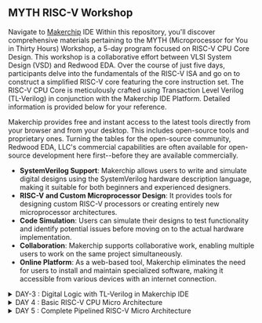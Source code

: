## MYTH RISC-V Workshop
Navigate to [Makerchip](https://www.makerchip.com/sandbox/)  IDE
Within this repository, you'll discover comprehensive materials pertaining to the MYTH (Microprocessor for You in Thirty Hours) Workshop, a 5-day program focused on RISC-V CPU Core Design. This workshop is a collaborative effort between VLSI System Design (VSD) and Redwood EDA. Over the course of just five days, participants delve into the fundamentals of the RISC-V ISA and go on to construct a simplified RISC-V core featuring the core instruction set. The RISC-V CPU Core is meticulously crafted using Transaction Level Verilog (TL-Verilog) in conjunction with the Makerchip IDE Platform. Detailed information is provided below for your reference.



Makerchip provides free and instant access to the latest tools directly from your browser and from your desktop. This includes open-source tools and proprietary ones. Turning the tables for the open-source community, Redwood EDA, LLC's commercial capabilities are often available for open-source development here first--before they are available commercially.

- **SystemVerilog Support**: Makerchip allows users to write and simulate digital designs using the SystemVerilog hardware description language, making it suitable for both     beginners and experienced designers.
- **RISC-V and Custom Microprocessor Design**: It provides tools for designing custom RISC-V processors or creating entirely new microprocessor architectures.
- **Code Simulation**: Users can simulate their designs to test functionality and identify potential issues before moving on to the actual hardware implementation.
- **Collaboration**: Makerchip supports collaborative work, enabling multiple users to work on the same project simultaneously.
- **Online Platform**: As a web-based tool, Makerchip eliminates the need for users to install and maintain specialized software, making it accessible from various   devices with an internet connection.

<details>
<summary>DAY-3 : Digital Logic with TL-Verilog in Makerchip IDE</summary>
<br>

#### Task-2 : Lab - Makerchip
To use Makerchip IDE, you need to visit makerchip website at [http://makerchip.com/](http://makerchip.com/) and launch Makerchip IDE
To access a specific example, please follow these steps:
1) **Navigate to the 'Learn' section**
2) **Click on 'Examples'**
3) **Load 'FGPA Multiplier' Example**

**B) XOR Gate**
```
$out = ! $in;
$out1 = ($in1 ^ $in2);
```
![B](https://github.com/dsingla54/dhruv_riscv/assets/139515749/c004943a-8f90-4950-919f-1efa3b23cc8d)




**C) Vectors**
```
$out[4:0] = $in1[3:0] + $in2[3:0];
```
![C](https://github.com/dsingla54/dhruv_riscv/assets/139515749/00d34687-209d-43cc-b384-5a342c2b9aa5)


**D) Mux without vector & with vectors**

```
$out = $sel ? $in1 : $in2;
```
![D](https://github.com/dsingla54/dhruv_riscv/assets/139515749/a07bc1bb-739e-4b60-b11d-3801c37dadc9)


**E) Simple Claculator**

```
$val1[31:0] = $rand1[3:0]; 
$val2[31:0] = $rand2[3:0];
$sum[31:0] = $val1 + $val2;
$diff[31:0] = $val1 - $val2;
$prod[31:0] = $val1 * $val2;
$qut[31:0] = $val1 / $val2;
$out[31:0] = $op[1] ? ($op[0] ? $qut: $prod): ($op [0] ? $diff: $sum);
```
![E](https://github.com/dsingla54/dhruv_riscv/assets/139515749/dc895ba9-ed68-49ff-9f94-f1fbdeae5cba)


#### Task-4 : Sequential logic 
```
$fib[31:0] = $reset ? 1 : (>>1$fib + >>2$fib); 
```
![F](https://github.com/dsingla54/dhruv_riscv/assets/139515749/d6bc873b-40cb-4060-b6ca-388146b76539)


**B) Up-Counter**

```
$num[2:0] = $reset ? 0 : (>>1$num + 1); 
```


![G](https://github.com/dsingla54/dhruv_riscv/assets/139515749/f9a74994-f7ed-4387-9938-02a75b23576a)


**C) Sequential Calculator**

```
$val1[31:0] = (>>1$out); 
$val2[31:0] = $rand2[3:0]; 
$sum[31:0] = $val1 + $val2;
$diff[31:0] = $val1 - $val2;
$prod[31:0] = $val1 * $val2;
$qut[31:0] = $val1 / $val2;
$out[31:0] = $op[1] ? ($op[0] ? $qut: $prod): ($op [0] ? $diff: $sum); 
```


![H](https://github.com/dsingla54/dhruv_riscv/assets/139515749/8d62ce88-b3b8-43f2-a617-15a44d9862d1)



#### Task-5 : Pipelined logic

```
`include "sqrt32.v"
|calc
      @1
         $aa_sq[31:0] = $aa[3:0] * $aa;
         $bb_sq[31:0] = $bb[3:0] * $bb;
      @2
         $cc_sq[31:0] = $aa_sq + $bb_sq;
      @3
         $cc[31:0] = sqrt($cc_sq);
```


![I](https://github.com/dsingla54/dhruv_riscv/assets/139515749/18cce82a-976c-4131-8092-5cf3210087d7)



**Pipeline Implementation**

```
|comp
      @1
         $err1 = $bad_input || $illegal_op;
      @2
         $err2 = $err1 || $over_flow;
      @3
         $err3 = $div_by_zero || $err2;
```


![J](https://github.com/dsingla54/dhruv_riscv/assets/139515749/e018173f-f70a-4e29-9c31-2cbaf9122797)



#### Task-6 : Validity
+ Easier debug
+ Cleaner design
+ Better error checking
+ Automated clock gating

**2 cycle calculator with validity**

```
|calc
      @0
         $reset = *reset;
         
      @1
         $val1 [31:0] = >>2$out [31:0];
         $val2 [31:0] = $rand2[3:0];
         
         $valid = $reset ? 1'b0 : >>1$valid + 1'b1;
         $valid_or_reset = $valid || $reset;
         
      ?$valid_or_reset
      @1
         $sum [31:0] = $val1 + $val2;
         $diff[31:0] = $val1 - $val2;
         $prod[31:0] = $val1 * $val2;
         $qut [31:0] = $val1 / $val2;
         
      @2
         $out [31:0] = $reset ? 32'b0 :
                      ($op[1:0] == 2'b00) ? $sum :
                      ($op[1:0] == 2'b01) ? $diff :
                      ($op[1:0] == 2'b10) ? $prod :
                                              $qut ;
```

![K](https://github.com/dsingla54/dhruv_riscv/assets/139515749/cc5c90db-1f07-43a8-98ef-a8c609ce4db7)



**Distance Calculator**
```
|calc
      @1
         $reset = *reset;
         
      ?$valid
         @1
            $aa_sq[31:0] = $aa[3:0] * $aa;
            $bb_sq[31:0] = $bb[3:0] * $bb;;
         @2
            $cc_sq[31:0] = $aa_sq + $bb_sq;;
         @3
            $cc[31:0] = sqrt($cc_sq);
      @4
         $total_distance[63:0] =
            $reset ? 0 :
            $valid ? >>1$total_distance + $cc :
                     >>1$total_distance;
```
![L](https://github.com/dsingla54/dhruv_riscv/assets/139515749/9d13e505-37bf-466e-ae3b-c71af2f4bbe4)


**Calulator Memory**
```
|calc
      @0
         $reset = *reset;
         
      @1
         $val1 [31:0] = >>2$out [31:0];
         $val2 [31:0] = $rand2[3:0];
         
         $valid = $reset ? 1'b0 : >>1$valid + 1'b1;
         $valid_or_reset = $valid || $reset;
         
      ?$valid_or_reset
      @1
         $sum [31:0] = $val1 + $val2;
         $diff[31:0] = $val1 - $val2;
         $prod[31:0] = $val1 * $val2;
         $qut [31:0] = $val1 / $val2;
         
      @2
         $mem[31:0] = $reset ? 32'b0 :
                      ($op[2:0] == 3'b101) ? $val1 : >>2$mem ;
         
         $out [31:0] = $reset ? 32'b0 :
                      ($op[2:0] == 3'b000) ? $sum :
                      ($op[2:0] == 3'b001) ? $diff :
                      ($op[2:0] == 3'b010) ? $prod :
                      ($op[2:0] == 3'b011) ? $qut  :
                      ($op[2:0] == 3'b100) ? >>2$mem : >>2$out ;
```


![M](https://github.com/dsingla54/dhruv_riscv/assets/139515749/caf22bf8-c235-41d4-8751-13d4387b75e5)

</details>

<details>

<summary>DAY 4 : Basic RISC-V CPU Micro Architecture</summary>
<br>

## Overview
This RISC-V Architecture Block Diagram illustrates the fundamental components and their interactions within a computer system based on the RISC-V instruction set architecture. RISC-V is a modular and customizable architecture, providing a versatile framework for designing processors tailored to specific application requirements.

## Components
1. **CPU (Central Processing Unit)**
   - *Description*: The CPU serves as the core of the RISC-V processor, responsible for executing instructions. It includes multiple stages:
     - Instruction Fetch (IF): Fetches instructions from memory.
     - Instruction Decode (ID): Decodes the fetched instructions.
     - Execution (EX): Performs arithmetic and logic operations.
     - Memory (MEM): Manages data memory access.
     - Write Back (WB): Writes results back to registers.

2. **Instruction Memory**
   - *Description*: This memory component stores the program's instructions that the CPU fetches and executes. It's essential for the program's proper execution.

3. **Data Memory**
   - *Description*: Data Memory stores data used by the CPU during program execution. It is crucial for data manipulation and storage.

4. **Registers**
   - *Description*: Registers are a set of general-purpose storage units used for temporary data storage and manipulation by the CPU. They play a pivotal role in instruction execution.

5. **Control Unit**
   - *Description*: The Control Unit manages control signals and coordinates the activities of the CPU's components, ensuring the proper execution of instructions.

6. **ALU (Arithmetic Logic Unit)**
   - *Description*: The ALU performs arithmetic and logic operations as directed by the CPU's instructions. It is the computational workhorse of the processor.

7. **Instruction Decoder**
   - *Description*: The Instruction Decoder interprets and decodes instructions fetched from memory. It translates instructions into actions for the CPU to execute.

8. **Cache Memory**
   - *Description*: Cache Memory provides fast access to frequently used instructions and data. It helps improve the system's overall performance by reducing memory access times.

9. **Bus Interface**
   - *Description*: The Bus Interface facilitates data transfer between the CPU, memory, and peripherals. It ensures efficient communication within the system.

10. **Peripherals**
    - *Description*: Peripherals are external devices such as input/output controllers, timers, and more. They connect to the CPU, enhancing the system's functionality by allowing interaction with the outside world.

For the consecutive labs, we will use the "RISC-V lab starting point code" from https://github.com/stevehoover/RISC-V_MYTH_Workshop.

Use the following links : [Link for the starter code](https://myth.makerchip.com/sandbox?code_url=https:%2F%2Fraw.githubusercontent.com%2Fstevehoover%2FRISC-V_MYTH_Workshop%2Fmaster%2Frisc-v_shell.tlv#)

#### Task-1 : Program Counter
![1](https://github.com/dsingla54/dhruv_riscv/assets/139515749/538ebaf9-7ee4-4e4c-9d2a-6739cf90752f)




#### Task-2 : Instruction Fetch

![2](https://github.com/dsingla54/dhruv_riscv/assets/139515749/630949bb-5da3-48b2-9daf-5b0ca432a489)



#### Task-3 : Instruction Decode

![3](https://github.com/dsingla54/dhruv_riscv/assets/139515749/94bc6f2b-49f6-45a0-971a-9c4794d5a346)



#### Task-4 : Instruction Decode with validity

![4](https://github.com/dsingla54/dhruv_riscv/assets/139515749/e99d0c4e-c901-46ff-abc5-a300045d5ca0)



#### Task-5 : Individual Instruction decode

![5](https://github.com/dsingla54/dhruv_riscv/assets/139515749/ae871545-330f-4c40-8f76-b4cbb30617ab)



#### Task-6 : Register File Read

![6](https://github.com/dsingla54/dhruv_riscv/assets/139515749/49b2fe71-d75a-4a60-818f-63f2fc9f85b7)



#### Task-7 : ALU

![7](https://github.com/dsingla54/dhruv_riscv/assets/139515749/38acb290-b4ad-4ffb-9949-98ad3fb64f53)



#### Task-8 : Register File Write

![8](https://github.com/dsingla54/dhruv_riscv/assets/139515749/e58daf40-d20b-4e17-acdf-41669bc1fc4b)



#### Task-9 : Branch Instructions

![9](https://github.com/dsingla54/dhruv_riscv/assets/139515749/2700a34b-e388-4a46-8bab-24767948995d)



#### Task-10 : Testbench to check functionality
![10](https://github.com/dsingla54/dhruv_riscv/assets/139515749/e5ad0afb-41f7-4f20-9561-56738021ac10)

</details>

<details>
<summary>DAY 5 : Complete Pipelined RISC-V Micro Architecture </summary>
<br>

- Pipelining helps improve the operating frequency by breaking down the micro-arch ito substages that consume lesser time.But this process intriduces some hazards and dependencies such as
  - Data Hazards
  - Structural Hazards
  - Control Hazards
  - Name Dependence
  - Anti Dependence
  - Output Dependence

 ## 3-cycle RISC-V

 - A simple pipeline approach where we divide the arch into 3 stages ie., PC, Decode to ALU, Reg write.
 - This requires a valid signal that is generated every 3 clock cylces

### Generation of 3 cycle valid signal

![image](https://github.com/dsingla54/dhruv_riscv/assets/139515749/781aab6c-a300-4b0a-b133-1780624399ed)



- There might be some invalid cycles (invalid operation when valid is on) being encountered in this proccess. SO we have to take care of them.

### 3-cycle RISC-V To take care of invalid signals

- Avoid writing into register file for invalid operations
- Avoid redirecting PC for nvalid instructions(branch)

![image](https://github.com/dsingla54/dhruv_riscv/assets/139515749/71d1a8c4-f1e7-4277-8f82-a3161e18251a)



### Introduce 5 stage pipeline 

- 5 stage pipeline : PC, Decode, Reg Rd, ALU, Reg write

## Solutions to Pipeline Hazards

1. Register file bypass

![image](https://github.com/dsingla54/dhruv_riscv/assets/139515749/f6fb6960-b14c-4352-a1db-f5583bacbdb2)



2. Correct the branch target path

![image](https://github.com/dsingla54/dhruv_riscv/assets/139515749/151870cf-39ce-42db-8a4c-fb5d5df02ed1)



3. Complete Instruction Decode


![image](https://github.com/dsingla54/dhruv_riscv/assets/139515749/2ed6bacb-225c-4b49-920e-7f3bac75c39d)


4. Complete ALU

![image](https://github.com/dsingla54/dhruv_riscv/assets/139515749/ed162772-93e0-499e-8e59-e005037ca0c4)



## Completing RISC-V CPU with final touch of Load/Store Instructions

1. Redirecting Loads


![image](https://github.com/dsingla54/dhruv_riscv/assets/139515749/6db9c874-60a6-46a2-8d2f-e977b809a6fd)


2. Load Data from Memory to register file


![image](https://github.com/dsingla54/dhruv_riscv/assets/139515749/4ca4df40-697f-4503-af40-2ac144608374)


3. Instantiate Data memory to CPU

![image](https://github.com/dsingla54/dhruv_riscv/assets/139515749/638b3928-b4b6-4c9f-b368-ffc9ae03bbc3)



4. Add loads and stores to test the program

```
m4_asm(SW r0, r10, 100)
m4_asm(LW r15, r0, 100)
```
5. Lab for jump instructions

![10](https://github.com/dsingla54/dhruv_riscv/assets/139515749/81cdb5ff-b287-4c1a-9b18-f7d0cbf69442)



</details>
